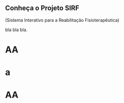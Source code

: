 ## Conheça o Projeto SIRF
(Sistema Interativo para a Reabilitação Fisioterapêutica)

bla bla bla.

# AA


# a


# AA
